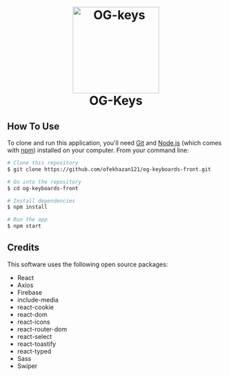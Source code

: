 
<h1 align="center">
  <br>
  <a href="https://github.com/ofekhazan121"><img src="https://firebasestorage.googleapis.com/v0/b/ogkeys-5f388.appspot.com/o/icon%2FCapture.PNG?alt=media&token=c1c3926a-f1a0-423c-84f5-c4beabe3f506" alt="OG-keys" width="200"></a>
  <br>
  OG-Keys
  <br>
</h1>

## How To Use

To clone and run this application, you'll need [Git](https://git-scm.com) and [Node.js](https://nodejs.org/en/download/) (which comes with [npm](http://npmjs.com)) installed on your computer. From your command line:

```bash
# Clone this repository
$ git clone https://github.com/ofekhazan121/og-keyboards-front.git

# Go into the repository
$ cd og-keyboards-front

# Install dependencies
$ npm install

# Run the app
$ npm start
```

## Credits

This software uses the following open source packages:

- React
- Axios
- Firebase
- include-media
- react-cookie
- react-dom
- react-icons
- react-router-dom
- react-select
- react-toastify
- react-typed
- Sass
- Swiper


